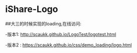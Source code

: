 # iShare-Logo

##大三的时候实现的loading,在线访问:

  -版本1: http://scaukk.github.io/LogoTest/logotest.html
  
  -版本2 : https://scaukk.github.io/css/demo_loading/logo.html
